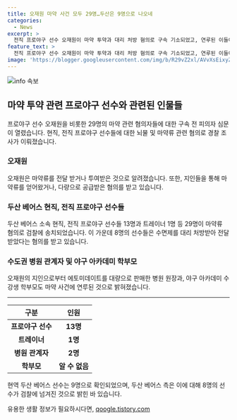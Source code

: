 ```yaml
---
title: 오재원 마약 사건 모두 29명…두산은 9명으로 나오네
categories:
  - News
excerpt: >
  전직 프로야구 선수 오재원이 마약 투약과 대리 처방 혐의로 구속 기소되었고, 연루된 이들이 총 29명에 달하는 것으로 확인됐다. 이 가운데 9명의 현직 프로야구 선수와 두산 베어스 트레이너 1명이 포함돼 있으며, 오재원이 운영한 야구 아카데미 수강생 학부모도 범행에 가담한 것으로 알려졌다. 특히, 두산 베어스 선수들이 수면제 등을 대리 처방 받아 전달받은 혐의로 검찰에 송치됐다. 오재원은 이에 대해 모두 인정했으며, 마약류로 지정되는 방안을 검토 중인 에토미데이트 등을 불법 사용한 혐의도 받고 있다. 현재 1심 재판 중인 오재원은 1년간 필로폰을 투약하고 보관한 혐의도 받았다.
feature_text: >
  전직 프로야구 선수 오재원이 마약 투약과 대리 처방 혐의로 구속 기소되었고, 연루된 이들이 총 29명에 달하는 것으로 확인됐다. 이 가운데 9명의 현직 프로야구 선수와 두산 베어스 트레이너 1명이 포함돼 있으며, 오재원이 운영한 야구 아카데미 수강생 학부모도 범행에 가담한 것으로 알려졌다. 특히, 두산 베어스 선수들이 수면제 등을 대리 처방 받아 전달받은 혐의로 검찰에 송치됐다. 오재원은 이에 대해 모두 인정했으며, 마약류로 지정되는 방안을 검토 중인 에토미데이트 등을 불법 사용한 혐의도 받고 있다. 현재 1심 재판 중인 오재원은 1년간 필로폰을 투약하고 보관한 혐의도 받았다.
image: 'https://blogger.googleusercontent.com/img/b/R29vZ2xl/AVvXsEixyZcFfHzMRdzZMjFBmAUKJYCLCGyLL1o632UiGVXcaFdKo_bkvkuCioo0uUKlGfBVcT3P84aROyZIXSBEx3Aw5nCQ3pTgDom1WDC4m8eifvWiAmWEEVb4x6G_l8C0QH225ldMjyaFvpxGEBGNO37VmDTDMHGhJPq73UglMfDca1-0aw/s1600/blogspot.png'
---
```


<p><img src="https://blogger.googleusercontent.com/img/b/R29vZ2xl/AVvXsEixyZcFfHzMRdzZMjFBmAUKJYCLCGyLL1o632UiGVXcaFdKo_bkvkuCioo0uUKlGfBVcT3P84aROyZIXSBEx3Aw5nCQ3pTgDom1WDC4m8eifvWiAmWEEVb4x6G_l8C0QH225ldMjyaFvpxGEBGNO37VmDTDMHGhJPq73UglMfDca1-0aw/s1600/blogspot.png" alt="info 속보" /></p>

<h2 data-ke-size="size26">마약 투약 관련 프로야구 선수와 관련된 인물들</h2>

<p data-ke-size="size16">프로야구 선수 오재원을 비롯한 29명의 마약 관련 혐의자들에 대한 구속 전 피의자 심문이 열렸습니다. 현직, 전직 프로야구 선수들에 대한 뇌물 및 마약류 관련 혐의로 경찰 조사가 이뤄졌습니다.</p>

<h3><b>오재원</b></h3>

<p data-ke-size="size16">오재원은 마약류를 전달 받거나 투여받은 것으로 알려졌습니다. 또한, 지인들을 통해 마약류를 얻어왔거나, 다량으로 공급받은 혐의를 받고 있습니다.</p>

<h3><b>두산 베어스 현직, 전직 프로야구 선수들</b></h3>

<p data-ke-size="size16">두산 베어스 소속 현직, 전직 프로야구 선수들 13명과 트레이너 1명 등 29명이 마약류 혐의로 검찰에 송치되었습니다. 이 가운데 8명의 선수들은 수면제를 대리 처방받아 전달받았다는 혐의를 받고 있습니다.</p>

<h3><b>수도권 병원 관계자 및 야구 아카데미 학부모</b></h3>

<p data-ke-size="size16">오재원의 지인으로부터 에토미데이트를 대량으로 판매한 병원 원장과, 야구 아카데미 수강생 학부모도 마약 사건에 연루된 것으로 밝혀졌습니다.</p>

<hr data-ke-style="style26">

<table>
    <thead>
        <tr>
            <th style="text-align: center;">구분</th>
            <th style="text-align: center;">인원</th>
        </tr>
    </thead>
    <tbody>
        <tr>
            <td style="text-align: center;"><b>프로야구 선수</b></td>
            <td style="text-align: center;"><b>13명</b></td>
        </tr>
        <tr>
            <td style="text-align: center;"><b>트레이너</b></td>
            <td style="text-align: center;"><b>1명</b></td>
        </tr>
        <tr>
            <td style="text-align: center;"><b>병원 관계자</b></td>
            <td style="text-align: center;"><b>2명</b></td>
        </tr>
        <tr>
            <td style="text-align: center;"><b>학부모</b></td>
            <td style="text-align: center;"><b>알 수 없음</b></td>
        </tr>
    </tbody>
</table>

<p data-ke-size="size16">현역 두산 베어스 선수는 9명으로 확인되었으며, 두산 베어스 측은 이에 대해 8명의 선수가 검찰에 넘겨진 것으로 밝힌 바 있습니다.</p>
유용한 생활 정보가 필요하시다면, <a href="https://qoogle.tistory.com" rel="dofollow">qoogle.tistory.com</a>


